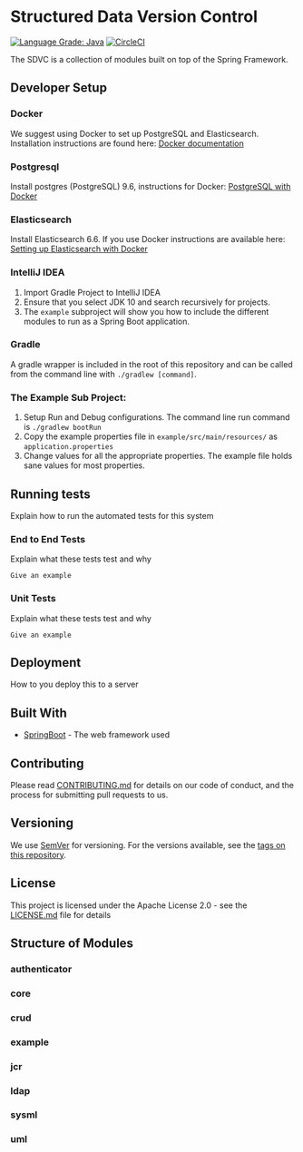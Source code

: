 # Structured Data Version Control
[![Language Grade: Java](https://img.shields.io/lgtm/grade/java/g/Open-MBEE/mms.svg?logo=lgtm&logoWidth=18)](https://lgtm.com/projects/g/Open-MBEE/mms/context:java) [![CircleCI](https://circleci.com/gh/Open-MBEE/mms.svg?style=svg)](https://circleci.com/gh/Open-MBEE/mms)

The SDVC is a collection of modules built on top of the Spring Framework.

## Developer Setup
### Docker 
We suggest using Docker to set up PostgreSQL and Elasticsearch.  Installation 
instructions are found here: [Docker documentation](https://docs.docker.com/)

### Postgresql
Install postgres (PostgreSQL) 9.6, instructions for Docker: [PostgreSQL with Docker](https://hub.docker.com/_/postgres)

### Elasticsearch
Install Elasticsearch 6.6.  If you use Docker instructions are available here: [Setting up Elasticsearch with Docker](https://www.elastic.co/guide/en/elasticsearch/reference/current/docker.html)

### IntelliJ IDEA

1. Import Gradle Project to IntelliJ IDEA
2. Ensure that you select JDK 10 and search recursively for projects.
3. The `example` subproject will show you how to include the different modules to run as a Spring Boot application.

### Gradle
A gradle wrapper is included in the root of this repository and can be called from the command line with `./gradlew [command]`.

### The Example Sub Project:
1. Setup Run and Debug configurations. The command line run command is `./gradlew bootRun`
2. Copy the example properties file in `example/src/main/resources/` as `application.properties`
3. Change values for all the appropriate properties. The example file holds sane values for most properties.

## Running tests

Explain how to run the automated tests for this system

### End to End Tests

Explain what these tests test and why

```
Give an example
```

### Unit Tests

Explain what these tests test and why

```
Give an example
```

## Deployment

How to you deploy this to a server

## Built With

* [SpringBoot](https://spring.io/projects/spring-boot) - The web framework used


## Contributing

Please read [CONTRIBUTING.md](github.com) for details on our code of conduct, and the process for submitting pull requests to us.

## Versioning

We use [SemVer](http://semver.org/) for versioning. For the versions available, see the [tags on this repository](https://github.com/Open-MBEE/mms-sdvc.git). 


## License

This project is licensed under the Apache License 2.0 - see the [LICENSE.md](LICENSE.md) file for details

## Structure of Modules 
### authenticator
### core
### crud
### example 
### jcr 
### ldap
### sysml
### uml



